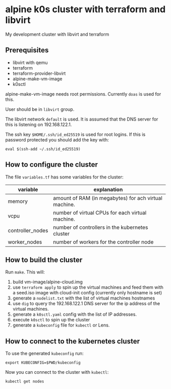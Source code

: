 # alpine k0s cluster with terraform and libvirt

My development cluster with libvirt and terraform

## Prerequisites

- libvirt with qemu
- terraform
- terraform-provider-libvirt
- alpine-make-vm-image
- k0sctl

alpine-make-vm-image needs root permissions. Currently `doas` is used for this.

User should be in `libvirt` group.

The libvirt network `default` is used. It is assumed that the DNS server
for this is listening on 192.168.122.1.

The ssh key `$HOME/.ssh/id_ed25519` is used for root logins. If this is
password protected you should add the key with:
```
eval $(ssh-add ~/.ssh/id_ed25519)
```

## How to configure the cluster

The file `variables.tf` has some variables for the cluster:

| variable         | explanation                                          |
| ---------------- | ---------------------------------------------------- |
| memory           | amount of RAM (in megabytes) for ach virtual machine.|
| vcpu             | number of virtual CPUs for each virtual machine.     |
| controller_nodes | number of controllers in the kubernetes cluster      |
| worker_nodes     | number of workers for the controller node            |

## How to build the cluster

Run `make`. This will:

1) build vm-image/alpine-cloud.img
2) use `terraform apply` to spin up the virtual machines and feed them
   with a seed.iso image with cloud-init config (currently only hostname is set)
3) generate a `nodelist.txt` with the list of virtual machines hostnames
4) use `dig` to query the 192.168.122.1 DNS server for the ip address of
   the virtual machines.
5) generate a `k0sctl.yaml` config with the list of IP addresses.
6) execute `k0sctl` to spin up the cluster
7) generate a `kubeconfig` file for `kubectl` or Lens.

## How to connect to the kubernetes cluster

To use the generated `kubeconfig` run:
```
export KUBECONFIG=$PWD/kubeconfig
```

Now you can connect to the cluster with `kubectl`:
```
kubectl get nodes
```

